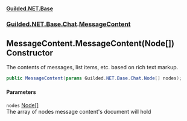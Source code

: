 #### [Guilded.NET.Base](Guilded_NET_Base.md 'Guilded.NET.Base')
### [Guilded.NET.Base.Chat](Guilded_NET_Base.md#Guilded_NET_Base_Chat 'Guilded.NET.Base.Chat').[MessageContent](MessageContent.md 'Guilded.NET.Base.Chat.MessageContent')
## MessageContent.MessageContent(Node[]) Constructor
The contents of messages, list items, etc. based on rich text markup.  
```csharp
public MessageContent(params Guilded.NET.Base.Chat.Node[] nodes);
```
#### Parameters
<a name='Guilded_NET_Base_Chat_MessageContent_MessageContent(Guilded_NET_Base_Chat_Node__)_nodes'></a>
`nodes` [Node](Node.md 'Guilded.NET.Base.Chat.Node')[[]](https://docs.microsoft.com/en-us/dotnet/api/System.Array 'System.Array')  
The array of nodes message content's document will hold
  
